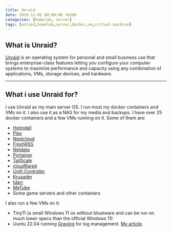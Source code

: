 ```yaml
---
title: Unraid
date: 2019-11-02 00:00:00 +0300
categories: [homelab, server]
tags: [unraid,homelab,server,docker,vm,virtual-machine]
---
```


## What is Unraid?
[Unraid](https://unraid.net/) is an operating system for personal and small business use that brings enterprise-class features letting you configure your computer systems to maximize performance and capacity using any combination of applications, VMs, storage devices, and hardware.

___

## What i use Unraid for?
I use Unraid as my main server OS. I run most my docker containers and VMs on it. I also use it as a NAS for my media and backups.
I have over 25 docker containers and a few VMs running on it. Some of them are:

* [Heimdall](https://heimdall.site/)
* [Plex](https://www.plex.tv/)
* [Nextcloud](https://nextcloud.com/)
* [FreshRSS](https://freshrss.org/)
* [Netdata](https://www.netdata.cloud/)
* [Portainer](https://www.portainer.io/)
* [TailScale](https://tailscale.com/)
* [cloudflared](https://developers.cloudflare.com/cloudflare-one/connections/connect-apps/)
* [Unifi Controller](https://www.ui.com/software/)
* [Krusader](https://krusader.org/)
* [tdarr](https://home.tdarr.io/)
* [MeTube](https://github.com/alexta69/metube)
* Some game servers and other containers

I also run a few VMs on it:

* Tiny11 (a small Windows 11 os without bloatware and can be run on much lower specs than the official Windows 11)
* Uuntu 22.04 running [Graylog](https://www.graylog.org/) for log management. [My article](/_posts/2023-05-14-graylog.md).
